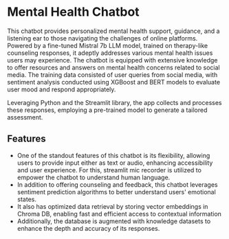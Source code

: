 # Mental Health Chatbot

This chatbot provides personalized mental health support, guidance, and a listening ear to those navigating the challenges of online platforms. Powered by a fine-tuned Mistral 7b LLM model, trained on therapy-like counseling responses, it adeptly addresses various mental health issues users may experience. The chatbot is equipped with extensive knowledge to offer resources and answers on mental health concerns related to social media. The training data consisted of user queries from social media, with sentiment analysis conducted using XGBoost and BERT models to evaluate user mood and respond appropriately.

Leveraging Python and the Streamlit library, the app collects and processes these responses, employing a pre-trained model to generate a tailored assessment.

## Features

- One of the standout features of this chatbot is its flexibility, allowing users to provide input either as text or audio, enhancing accessibility and user experience. For this, streamlit mic recorder is utilized to empower the chatbot to understand human language. 
- In addition to offering counseling and feedback, this chatbot leverages sentiment prediction algorithms to better understand users' emotional states.
- It also has optimized data retrieval by storing vector embeddings in Chroma DB, enabling fast and efficient access to contextual information
- Additionally, the database is augmented with knowledge datasets to enhance the depth and accuracy of its responses.
